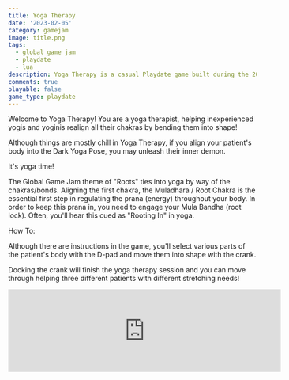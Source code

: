```yaml
---
title: Yoga Therapy 
date: '2023-02-05'
category: gamejam
image: title.png 
tags: 
  - global game jam
  - playdate
  - lua
description: Yoga Therapy is a casual Playdate game built during the 2023 Global Gam Jam. 
comments: true
playable: false
game_type: playdate 
---
```


Welcome to Yoga Therapy!  You are a yoga therapist, helping inexperienced yogis and yoginis realign all their chakras by bending them into shape!

Although things are mostly chill in Yoga Therapy, if you align your patient's body into the Dark Yoga Pose, you may unleash their inner demon.

It's yoga time!

The Global Game Jam theme of "Roots" ties into yoga by way of the chakras/bonds.  Aligning the first chakra, the Muladhara / Root Chakra is the essential first step in regulating the prana (energy) throughout your body.  In order to keep this prana in, you need to engage your Mula Bandha (root lock).  Often, you'll hear this cued as "Rooting In" in yoga.

How To:

Although there are instructions in the game, you'll select various parts of the patient's body with the D-pad and move them into shape with the crank.

Docking the crank will finish the yoga therapy session and you can move through helping three different patients with different stretching needs!

<iframe frameborder="0" src="https://itch.io/embed/1911984?bg_color=222222&amp;fg_color=eeeeee&amp;border_color=363636" width="552" height="167"><a href="https://cxsquared.itch.io/yoga-therapy">Yoga Therapy by cxsquared, A_Sandwich, Toasty Fish, Pandorias</a></iframe>
